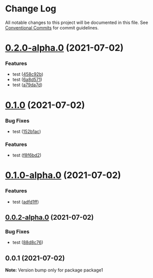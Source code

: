 # Change Log

All notable changes to this project will be documented in this file.
See [Conventional Commits](https://conventionalcommits.org) for commit guidelines.

# [0.2.0-alpha.0](https://github.com/evasilchenko/continous-deployment/compare/package1@0.1.0...package1@0.2.0-alpha.0) (2021-07-02)


### Features

* test ([458c92b](https://github.com/evasilchenko/continous-deployment/commit/458c92b3a448b8bc4c74cfca7b0192ca4e24c315))
* test ([6a8d571](https://github.com/evasilchenko/continous-deployment/commit/6a8d571549605a8fe137ff32901c7f278401317e))
* test ([a79da7d](https://github.com/evasilchenko/continous-deployment/commit/a79da7d23d246220224c1f5eef5d91c3a3e1989a))





# [0.1.0](https://github.com/evasilchenko/continous-deployment/compare/package1@0.1.0-alpha.0...package1@0.1.0) (2021-07-02)


### Bug Fixes

* test ([152b1ac](https://github.com/evasilchenko/continous-deployment/commit/152b1ac1ad1ce225093983e7cafe495a779c60a8))


### Features

* test ([f8f6bd2](https://github.com/evasilchenko/continous-deployment/commit/f8f6bd289d1332ac21d54d55f5b19851cba176b1))





# [0.1.0-alpha.0](https://github.com/evasilchenko/continous-deployment/compare/package1@0.0.2-alpha.0...package1@0.1.0-alpha.0) (2021-07-02)


### Features

* test ([adfd1ff](https://github.com/evasilchenko/continous-deployment/commit/adfd1ff45185cae4afb64f2b8c36a93c5924ec25))





## [0.0.2-alpha.0](https://github.com/evasilchenko/continous-deployment/compare/package1@0.0.1...package1@0.0.2-alpha.0) (2021-07-02)


### Bug Fixes

* test ([88d8c76](https://github.com/evasilchenko/continous-deployment/commit/88d8c76db3cf2d181fc4ca94227e9d8a6f36ee96))





## 0.0.1 (2021-07-02)

**Note:** Version bump only for package package1
